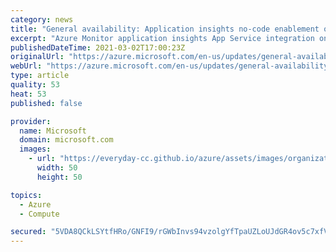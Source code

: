 ```yaml
---
category: news
title: "General availability: Application insights no-code enablement on Node.js Linux App Service Environments"
excerpt: "Azure Monitor application insights App Service integration on Node.js Linux environments provides no-code enablement of application insights via Azure portal, PowerShell, or ARM Templates."
publishedDateTime: 2021-03-02T17:00:23Z
originalUrl: "https://azure.microsoft.com/en-us/updates/general-availability-application-insights-nocode-enablement-on-nodejs-linux-app-service-environments/"
webUrl: "https://azure.microsoft.com/en-us/updates/general-availability-application-insights-nocode-enablement-on-nodejs-linux-app-service-environments/"
type: article
quality: 53
heat: 53
published: false

provider:
  name: Microsoft
  domain: microsoft.com
  images:
    - url: "https://everyday-cc.github.io/azure/assets/images/organizations/microsoft.com-50x50.jpg"
      width: 50
      height: 50

topics:
  - Azure
  - Compute

secured: "5VDA8QCkLSYtfHRo/GNFI9/rGWbInvs94vzolgYfTpaUZLoUJdGR4ov5c7xfV7simKRjluTwIVY8FPwFu+5V8/Ja3gPchQf+tiTpt7iRTkcp9IjGMXZZdtALcP5URIC458Ss7y/stnbkyfraVMwdGbfSnvRotHbF+UGbZbdb+bbEpXt5/3xTj4l4ji7pwUA9b71BvdBb+BzEAkKMY66nj1kBpWpJlmoyeHAUT/SBU90CYjkFFtYgFxAwwv4YECqekWl6EyczmdKZvY0HXf1erzc1AH6N75DSH//8sKonMUc3zW0dzA8a3VNSP24BCdJdTzayOty2aTTRpcDRVonBQVpWd7pU9y40Nm5JF/VoU0I=;aIcOMqPvXilq2Ke9W1iQ8w=="
---
```



